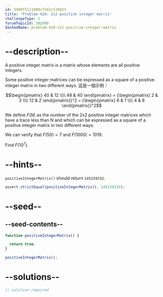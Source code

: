 ```yaml
---
id: 5900f5111000cf542c510023
title: 'Problem 420: 2x2 positive integer matrix'
challengeType: 1
forumTopicId: 302090
dashedName: problem-420-2x2-positive-integer-matrix
---
```


# --description--

A positive integer matrix is a matrix whose elements are all positive integers.

Some positive integer matrices can be expressed as a square of a positive integer matrix in two different ways. 這是一個示例：

$$\begin{pmatrix}   40 & 12 \\\\
  48 & 40 \end{pmatrix} =
{\begin{pmatrix}
  2 & 3 \\\\
 12 & 2 \end{pmatrix}}^2 =
{\begin{pmatrix}
  6 & 1 \\\\
  4 & 6 \end{pmatrix}}^2$$

We define $F(N)$ as the number of the 2x2 positive integer matrices which have a trace less than N and which can be expressed as a square of a positive integer matrix in two different ways.

We can verify that $F(50) = 7$ and $F(1000) = 1019$.

Find $F({10}^7)$.

# --hints--

`positiveIntegerMatrix()` should return `145159332`.

```js
assert.strictEqual(positiveIntegerMatrix(), 145159332);
```

# --seed--

## --seed-contents--

```js
function positiveIntegerMatrix() {

  return true;
}

positiveIntegerMatrix();
```

# --solutions--

```js
// solution required
```
